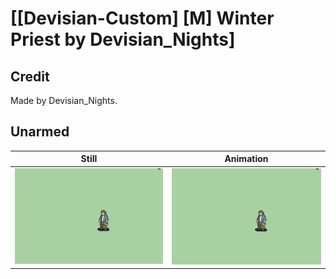 # [\[Devisian-Custom\] \[M\] Winter Priest by Devisian_Nights]

## Credit

Made by Devisian_Nights.
	
## Unarmed

| Still | Animation |
| :---: | :-------: |
| ![Unarmed still](./Unarmed_000.png) | ![Unarmed animation](./Unarmed.gif) |
